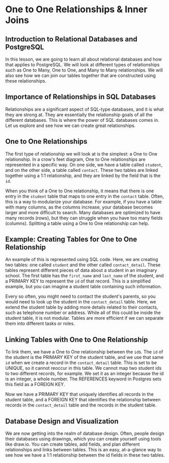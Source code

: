 # One to One Relationships & Inner Joins

## Introduction to Relational Databases and PostgreSQL

In this lesson, we are going to learn all about relational databases and how that applies to PostgreSQL. We will look at different types of relationships such as One to Many, One to One, and Many to Many relationships. We will also see how we can join our tables together that are constructed using these relationships.

## Importance of Relationships in SQL Databases

Relationships are a significant aspect of SQL-type databases, and it is what they are strong at. They are essentially the relationship goals of all the different databases. This is where the power of SQL databases comes in. Let us explore and see how we can create great relationships.

## One to One Relationships

The first type of relationship we will look at is the simplest: a One to One relationship. In a crow's feet diagram, One to One relationships are represented in a specific way. On one side, we have a table called `student`, and on the other side, a table called `contact`. These two tables are linked together using a 1:1 relationship, and they are linked by the field that is the `id`.

When you think of a One to One relationship, it means that there is one entry in the `student` table that maps to one entry in the `contact` table. Often, this is a way to modularize your database. For example, if you have a table with many columns, as the columns increase, your database becomes larger and more difficult to search. Many databases are optimized to have many records (rows), but they can struggle when you have too many fields (columns). Splitting a table using a One to One relationship can help.

## Example: Creating Tables for One to One Relationship

An example of this is represented using SQL code. Here, we are creating two tables: one called `student` and the other called `contact_detail`. These tables represent different pieces of data about a student in an imaginary school. The first table has the `first_name` and `last_name` of the student, and a PRIMARY KEY to represent the `id` of that record. This is a simplified example, but you can imagine a student table containing such information.

Every so often, you might need to contact the student's parents, so you would need to look up the student in the `contact_detail` table. Here, we extend the student table by adding more details related to their contacts, such as telephone number or address. While all of this could be inside the student table, it is not modular. Tables are more efficient if we can separate them into different tasks or roles.

## Linking Tables with One to One Relationship

To link them, we have a One to One relationship between the `id`s. The `id` of the student is the PRIMARY KEY of the student table, and we use that same `id` when we create a record in the `contact_detail` table. This is set to be UNIQUE, so it cannot reoccur in this table. We cannot map two student ids to two different records, for example. We set it as an integer because the id is an integer, a whole number. The REFERENCES keyword in Postgres sets this field as a FOREIGN KEY.

Now we have a PRIMARY KEY that uniquely identifies all records in the student table, and a FOREIGN KEY that identifies the relationship between records in the `contact_detail` table and the records in the student table.

## Database Design and Visualization

We are now getting into the realm of database design. Often, people design their databases using drawings, which you can create yourself using tools like draw.io. You can create tables, add fields, and plan different relationships and links between tables. This is an easy, at-a-glance way to see how we have a 1:1 relationship between the id fields in these two tables.
